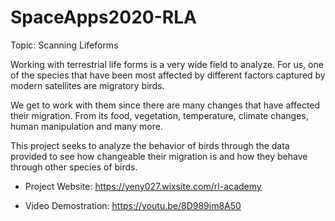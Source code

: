 # SpaceApps2020-RLA

Topic: Scanning Lifeforms

Working with terrestrial life forms is a very wide field to analyze. For us, one of the species that have been most affected by different factors captured by modern satellites are migratory birds.
 
We get to work with them since there are many changes that have affected their migration. From its food, vegetation, temperature, climate changes, human manipulation and many more.
 
This project seeks to analyze the behavior of birds through the data provided to see how changeable their migration is and how they behave through other species of birds.

- Project Website: https://yeny027.wixsite.com/rl-academy

- Video Demostration: https://youtu.be/8D989im8A50
